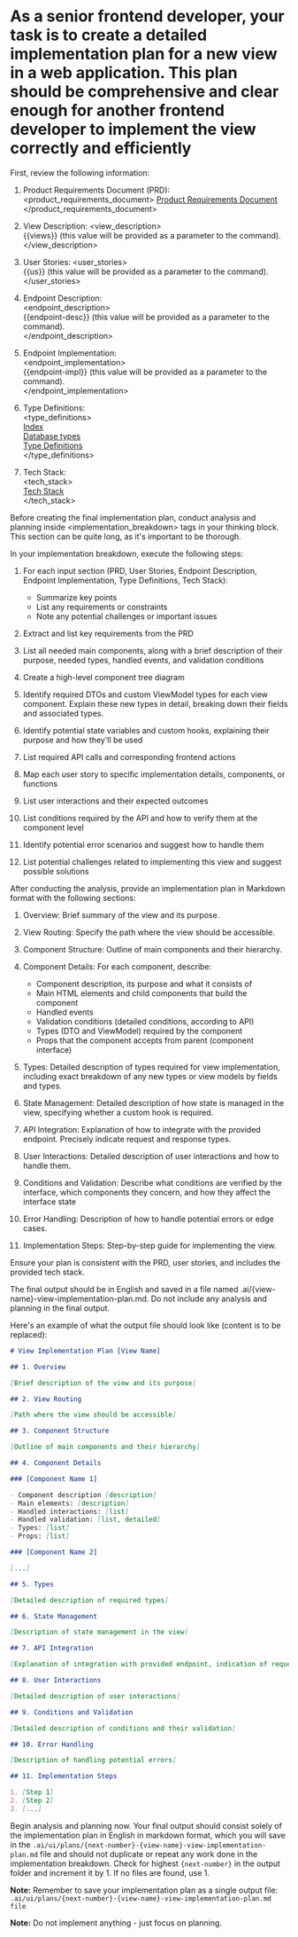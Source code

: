 # As a senior frontend developer, your task is to create a detailed implementation plan for a new view in a web application. This plan should be comprehensive and clear enough for another frontend developer to implement the view correctly and efficiently

First, review the following information:

1. Product Requirements Document (PRD):
   <product_requirements_document>
   [Product Requirements Document](../../.ai/prd.md)
   </product_requirements_document>

2. View Description:
   <view_description>\
   {{views}} (this value will be provided as a parameter to the command).\
   </view_description>

3. User Stories:
   <user_stories>\
   {{us}} (this value will be provided as a parameter to the command).\
   </user_stories>

4. Endpoint Description:\
   <endpoint_description>\
   {{endpoint-desc}} (this value will be provided as a parameter to the command).\
   </endpoint_description>

5. Endpoint Implementation:\
   <endpoint_implementation>\
   {{endpoint-impl}} (this value will be provided as a parameter to the command).\
   </endpoint_implementation>

6. Type Definitions:\
   <type_definitions>\
   [Index](../../src/shared/types/index.ts)\
   [Database types](../../src/shared/types/database.types.ts)\
   [Type Definitions](../../src/shared/types/types.ts)\
   </type_definitions>

7. Tech Stack:\
   <tech_stack>\
   [Tech Stack](../../.ai/tech-stack.md)\
   </tech_stack>

Before creating the final implementation plan, conduct analysis and planning inside <implementation_breakdown> tags in your thinking block. This section can be quite long, as it's important to be thorough.

In your implementation breakdown, execute the following steps:

1. For each input section (PRD, User Stories, Endpoint Description, Endpoint Implementation, Type Definitions, Tech Stack):
   - Summarize key points
   - List any requirements or constraints
   - Note any potential challenges or important issues

2. Extract and list key requirements from the PRD
3. List all needed main components, along with a brief description of their purpose, needed types, handled events, and validation conditions
4. Create a high-level component tree diagram
5. Identify required DTOs and custom ViewModel types for each view component. Explain these new types in detail, breaking down their fields and associated types.
6. Identify potential state variables and custom hooks, explaining their purpose and how they'll be used
7. List required API calls and corresponding frontend actions
8. Map each user story to specific implementation details, components, or functions
9. List user interactions and their expected outcomes
10. List conditions required by the API and how to verify them at the component level
11. Identify potential error scenarios and suggest how to handle them
12. List potential challenges related to implementing this view and suggest possible solutions

After conducting the analysis, provide an implementation plan in Markdown format with the following sections:

1. Overview: Brief summary of the view and its purpose.
2. View Routing: Specify the path where the view should be accessible.
3. Component Structure: Outline of main components and their hierarchy.
4. Component Details: For each component, describe:
   - Component description, its purpose and what it consists of
   - Main HTML elements and child components that build the component
   - Handled events
   - Validation conditions (detailed conditions, according to API)
   - Types (DTO and ViewModel) required by the component
   - Props that the component accepts from parent (component interface)

5. Types: Detailed description of types required for view implementation, including exact breakdown of any new types or view models by fields and types.
6. State Management: Detailed description of how state is managed in the view, specifying whether a custom hook is required.
7. API Integration: Explanation of how to integrate with the provided endpoint. Precisely indicate request and response types.
8. User Interactions: Detailed description of user interactions and how to handle them.
9. Conditions and Validation: Describe what conditions are verified by the interface, which components they concern, and how they affect the interface state
10. Error Handling: Description of how to handle potential errors or edge cases.
11. Implementation Steps: Step-by-step guide for implementing the view.

Ensure your plan is consistent with the PRD, user stories, and includes the provided tech stack.

The final output should be in English and saved in a file named .ai/{view-name}-view-implementation-plan.md. Do not include any analysis and planning in the final output.

Here's an example of what the output file should look like (content is to be replaced):

```markdown
# View Implementation Plan [View Name]

## 1. Overview

[Brief description of the view and its purpose]

## 2. View Routing

[Path where the view should be accessible]

## 3. Component Structure

[Outline of main components and their hierarchy]

## 4. Component Details

### [Component Name 1]

- Component description [description]
- Main elements: [description]
- Handled interactions: [list]
- Handled validation: [list, detailed]
- Types: [list]
- Props: [list]

### [Component Name 2]

[...]

## 5. Types

[Detailed description of required types]

## 6. State Management

[Description of state management in the view]

## 7. API Integration

[Explanation of integration with provided endpoint, indication of request and response types]

## 8. User Interactions

[Detailed description of user interactions]

## 9. Conditions and Validation

[Detailed description of conditions and their validation]

## 10. Error Handling

[Description of handling potential errors]

## 11. Implementation Steps

1. [Step 1]
2. [Step 2]
3. [...]
```

Begin analysis and planning now. Your final output should consist solely of the implementation plan in English in markdown format, which you will save in the `.ai/ui/plans/{next-number}-{view-name}-view-implementation-plan.md` file and should not duplicate or repeat any work done in the implementation breakdown.
Check for highest `{next-number}` in the output folder and increment it by 1. If no files are found, use 1.

**Note:** Remember to save your implementation plan as a single output file: `.ai/ui/plans/{next-number}-{view-name}-view-implementation-plan.md file`

**Note:** Do not implement anything - just focus on planning.
